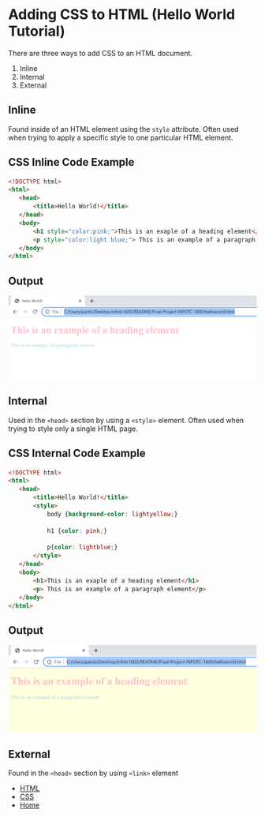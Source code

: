 # Adding CSS to HTML (Hello World Tutorial)
There are three ways to add CSS to an HTML document.
1. Inline
2. Internal
3. External

 ## **Inline**
 Found inside of an HTML element using the ``` style ``` attribute. Often used when trying to apply a specific style to one particular HTML element. 

 ## CSS Inline Code Example
 ```html
<!DOCTYPE html>
<html>
    <head>
        <title>Hello World!</title>
    </head>
    <body>
        <h1 style="color:pink;">This is an exaple of a heading element</h1>
        <p style="color:light blue;"> This is an example of a paragraph element</p>
    </body>
</html>
 ```
## Output
![inline css output picture](inlineCSS.png)

 ## **Internal**
 Used in the ``` <head> ``` section by using a ``` <style> ``` element. Often used when trying to style only a single HTML page. 

## CSS Internal Code Example
 ```html
<!DOCTYPE html>
<html>
    <head>
        <title>Hello World!</title>
        <style>
            body {background-color: lightyellow;}

            h1 {color: pink;}
            
            p{color: lightblue;}
        </style>
    </head>
    <body>
        <h1>This is an exaple of a heading element</h1>
        <p> This is an example of a paragraph element</p>
    </body>
</html>
 ```
 ## Output
![internal css output picture](internalCSS.png)

## **External**
Found in the ``` <head> ``` section by using ``` <link> ``` element

+ [HTML](HTML.md)
+ [CSS](CSS.md)
+ [Home](README.md)